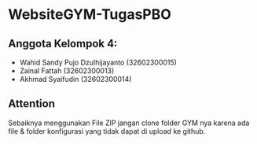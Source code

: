 # WebsiteGYM-TugasPBO
 
## Anggota Kelompok 4:
- Wahid Sandy Pujo Dzulhijayanto (32602300015)
- Zainal Fattah (32602300013)
- Akhmad Syaifudin (32602300014)

## Attention
Sebaiknya menggunakan File ZIP jangan clone folder GYM nya karena ada file & folder konfigurasi yang tidak dapat di upload ke github.

